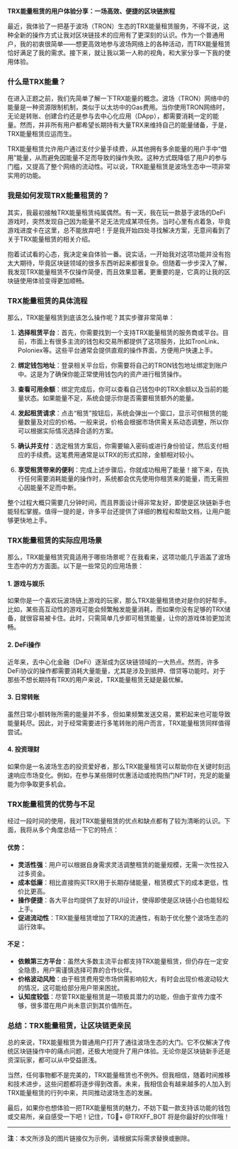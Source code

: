 **TRX能量租赁的用户体验分享：一场高效、便捷的区块链旅程**

最近，我体验了一把基于波场（TRON）生态的TRX能量租赁服务，不得不说，这种全新的操作方式让我对区块链技术的应用有了更深刻的认识。作为一个普通用户，我的初衷很简单——想更高效地参与波场网络上的各种活动，而TRX能量租赁恰好满足了我的需求。接下来，就让我以第一人称的视角，和大家分享一下我的使用体验。

### 什么是TRX能量？

在进入正题之前，我们先简单了解一下TRX能量的概念。波场（TRON）网络中的能量是一种资源限制机制，类似于以太坊中的Gas费用。当你使用TRON网络时，无论是转账、创建合约还是参与去中心化应用（DApp），都需要消耗一定的能量。然而，并非所有用户都希望长期持有大量TRX来维持自己的能量储备，于是，TRX能量租赁应运而生。

TRX能量租赁允许用户通过支付少量手续费，从其他拥有多余能量的用户手中“借用”能量，从而避免因能量不足而导致的操作失败。这种方式既降低了用户的参与门槛，又提高了整个网络的流动性。可以说，TRX能量租赁是波场生态中一项非常实用的功能。

### 我是如何发现TRX能量租赁的？

其实，我最初接触TRX能量租赁纯属偶然。有一天，我在玩一款基于波场的DeFi游戏时，突然发现自己因为能量不足无法完成某项任务。当时心里有点着急，毕竟游戏进度卡在这里，总不能放弃吧！于是我开始四处寻找解决方案，无意间看到了关于TRX能量租赁的相关介绍。

抱着试试看的心态，我决定亲自体验一番。说实话，一开始我对这项功能并没有抱太大期待，毕竟区块链领域的很多东西听起来都很复杂。但随着一步步深入了解，我发现TRX能量租赁不仅操作简便，而且效果显著。更重要的是，它真的让我的区块链使用体验变得更加顺畅。

### TRX能量租赁的具体流程

那么，TRX能量租赁到底该怎么操作呢？其实步骤非常简单：

1. **选择租赁平台**：首先，你需要找到一个支持TRX能量租赁的服务商或平台。目前，市面上有很多主流的钱包和交易所都提供了这项服务，比如TronLink、Poloniex等。这些平台通常会提供直观的操作界面，方便用户快速上手。

2. **绑定钱包地址**：登录相关平台后，你需要将自己的TRON钱包地址绑定到账户中。这是为了确保你能正常使用钱包内的资产进行租赁操作。

3. **查看可用余额**：绑定完成后，你可以查看自己钱包中的TRX余额以及当前的能量状态。如果能量不足，系统会提示你是否需要租赁额外的能量。

4. **发起租赁请求**：点击“租赁”按钮后，系统会弹出一个窗口，显示可供租赁的能量数量及对应的价格。一般来说，价格会根据市场供需关系动态调整，所以你可以根据实际情况选择合适的方案。

5. **确认并支付**：选定租赁方案后，你需要输入密码或进行身份验证，然后支付相应的手续费。这笔费用通常是以TRX的形式扣除，金额相对较小。

6. **享受租赁带来的便利**：完成上述步骤后，你就成功租用了能量！接下来，在执行任何需要消耗能量的操作时，系统都会优先使用你租赁来的能量，而无需担心因能量不足而中断。

整个过程大概只需要几分钟时间，而且界面设计得非常友好，即使是区块链新手也能轻松掌握。值得一提的是，许多平台还提供了详细的教程和帮助文档，让用户能够更快地上手。

### TRX能量租赁的实际应用场景

那么，TRX能量租赁究竟适用于哪些场景呢？在我看来，这项功能几乎涵盖了波场生态中的方方面面。以下是一些常见的应用场景：

#### 1. 游戏与娱乐
如果你是一个喜欢玩波场链上游戏的玩家，那么TRX能量租赁绝对是你的好帮手。比如，某些高互动性的游戏可能会频繁触发能量消耗，而如果你没有足够的TRX储备，就很容易被卡住。此时，只需简单几步即可租赁能量，让你的游戏体验更加流畅。

#### 2. DeFi操作
近年来，去中心化金融（DeFi）逐渐成为区块链领域的一大热点。然而，许多DeFi协议的操作都需要消耗大量能量，尤其是涉及到抵押、借贷等功能时。对于那些不想长期持有TRX的用户来说，TRX能量租赁无疑是最优解。

#### 3. 日常转账
虽然日常小额转账所需的能量并不多，但如果频繁发送交易，累积起来也可能导致能量耗尽。因此，对于经常需要进行多笔转账的用户而言，TRX能量租赁同样值得尝试。

#### 4. 投资理财
如果你是一名波场生态的投资爱好者，那么TRX能量租赁可以帮助你在关键时刻迅速响应市场变化。例如，在参与某些限时优惠活动或抢购热门NFT时，充足的能量能为你争取更多机会。

### TRX能量租赁的优势与不足

经过一段时间的使用，我对TRX能量租赁的优点和缺点都有了较为清晰的认识。下面，我将从多个角度总结一下它的特点：

#### 优势：
- **灵活性强**：用户可以根据自身需求灵活调整租赁的能量规模，无需一次性投入过多资金。
- **成本低廉**：相比直接购买TRX用于长期存储能量，租赁模式下的成本更低，性价比更高。
- **操作便捷**：各大平台均提供了友好的UI设计，使得即使是区块链小白也能轻松上手。
- **促进流动性**：TRX能量租赁增加了TRX的流通性，有助于优化整个波场生态的运行效率。

#### 不足：
- **依赖第三方平台**：虽然大多数主流平台都支持TRX能量租赁，但仍存在一定安全隐患，用户需谨慎选择可靠的合作伙伴。
- **价格波动风险**：由于租赁费用受市场供需影响较大，有时会出现价格波动较大的情况，这可能给部分用户带来困扰。
- **认知度较低**：尽管TRX能量租赁是一项极具潜力的功能，但由于宣传力度不够，很多潜在用户尚未意识到其价值所在。

### 总结：TRX能量租赁，让区块链更亲民

总的来说，TRX能量租赁为普通用户打开了通往波场生态的大门。它不仅解决了传统区块链操作中的痛点问题，还极大地提升了用户体验。无论你是区块链新手还是资深玩家，都可以从中受益匪浅。

当然，任何事物都不是完美的，TRX能量租赁也不例外。但我相信，随着时间推移和技术进步，这些问题都将逐步得到改善。未来，我相信会有越来越多的人加入到TRX能量租赁的行列中来，共同推动波场生态的发展。

最后，如果你也想体验一把TRX能量租赁的魅力，不妨下载一款支持该功能的钱包或交易所，亲自感受一下吧！记住，TG💪+ @TRXFF_BOT 将是你最好的伙伴哦！

---

**注**：本文所涉及的图片链接仅为示例，请根据实际需求替换或删除。